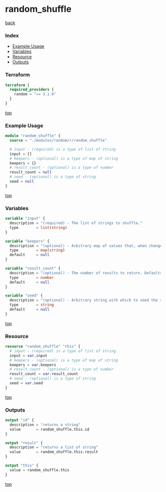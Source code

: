 # random_shuffle

[back](../random.md)

### Index

- [Example Usage](#example-usage)
- [Variables](#variables)
- [Resource](#resource)
- [Outputs](#outputs)

### Terraform

```terraform
terraform {
  required_providers {
    random = ">= 3.1.0"
  }
}
```

[top](#index)

### Example Usage

```terraform
module "random_shuffle" {
  source = "./modules/random/r/random_shuffle"

  # input - (required) is a type of list of string
  input = []
  # keepers - (optional) is a type of map of string
  keepers = {}
  # result_count - (optional) is a type of number
  result_count = null
  # seed - (optional) is a type of string
  seed = null
}
```

[top](#index)

### Variables

```terraform
variable "input" {
  description = "(required) - The list of strings to shuffle."
  type        = list(string)
}

variable "keepers" {
  description = "(optional) - Arbitrary map of values that, when changed, will trigger recreation of resource. See [the main provider documentation](../index.html) for more information."
  type        = map(string)
  default     = null
}

variable "result_count" {
  description = "(optional) - The number of results to return. Defaults to the number of items in the `input` list. If fewer items are requested, some elements will be excluded from the result. If more items are requested, items will be repeated in the result but not more frequently than the number of items in the input list."
  type        = number
  default     = null
}

variable "seed" {
  description = "(optional) - Arbitrary string with which to seed the random number generator, in order to produce less-volatile permutations of the list.\n\n**Important:** Even with an identical seed, it is not guaranteed that the same permutation will be produced across different versions of Terraform. This argument causes the result to be *less volatile*, but not fixed for all time."
  type        = string
  default     = null
}
```

[top](#index)

### Resource

```terraform
resource "random_shuffle" "this" {
  # input - (required) is a type of list of string
  input = var.input
  # keepers - (optional) is a type of map of string
  keepers = var.keepers
  # result_count - (optional) is a type of number
  result_count = var.result_count
  # seed - (optional) is a type of string
  seed = var.seed
}
```

[top](#index)

### Outputs

```terraform
output "id" {
  description = "returns a string"
  value       = random_shuffle.this.id
}

output "result" {
  description = "returns a list of string"
  value       = random_shuffle.this.result
}

output "this" {
  value = random_shuffle.this
}
```

[top](#index)